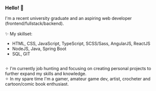 ### Hello! 👾
I'm a recent university graduate and an aspiring web developer (frontend/fullstack/backend).
<br /><br />✨ My skillset:
- HTML, CSS, JavaScript, TypeScript, SCSS/Sass, AngularJS, ReactJS
- NodeJS, Java, Spring Boot
- SQL, GIT

<br />✧ I'm currently job hunting and focusing on creating personal projects to further expand my skills and knowledge.
<br />✧ In my spare time I'm a gamer, amateur game dev, artist, crocheter and cartoon/comic book enthusiast.

